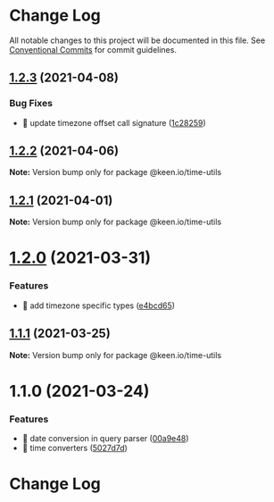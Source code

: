 # Change Log

All notable changes to this project will be documented in this file.
See [Conventional Commits](https://conventionalcommits.org) for commit guidelines.

## [1.2.3](https://github.com/keen/keen/compare/@keen.io/time-utils@1.2.2...@keen.io/time-utils@1.2.3) (2021-04-08)


### Bug Fixes

* 🐛 update timezone offset call signature ([1c28259](https://github.com/keen/keen/commit/1c2825900361e8d3c546d50e72ab70ee1ed6743c))





## [1.2.2](https://github.com/keen/keen/compare/@keen.io/time-utils@1.2.1...@keen.io/time-utils@1.2.2) (2021-04-06)

**Note:** Version bump only for package @keen.io/time-utils





## [1.2.1](https://github.com/keen/keen/compare/@keen.io/time-utils@1.2.0...@keen.io/time-utils@1.2.1) (2021-04-01)

**Note:** Version bump only for package @keen.io/time-utils





# [1.2.0](https://github.com/keen/keen/compare/@keen.io/time-utils@1.1.1...@keen.io/time-utils@1.2.0) (2021-03-31)


### Features

* 🎸 add timezone specific types ([e4bcd65](https://github.com/keen/keen/commit/e4bcd658c62ba47d5aa2e2427e94579b47c58da6))





## [1.1.1](https://github.com/keen/keen/compare/@keen.io/time-utils@1.1.0...@keen.io/time-utils@1.1.1) (2021-03-25)

**Note:** Version bump only for package @keen.io/time-utils





# 1.1.0 (2021-03-24)


### Features

* 🎸 date conversion in query parser ([00a9e48](https://github.com/keen/keen/commit/00a9e4814a5bc2b3ccad8035e2df27bc1f2a9fb3))
* 🎸 time converters ([5027d7d](https://github.com/keen/keen/commit/5027d7df25fb351719e0d102c50e0dc1bdca4cee))





# Change Log
